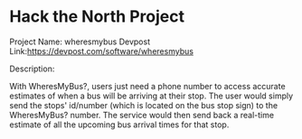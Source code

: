 # Hack the North Project

Project Name: wheresmybus
Devpost Link:https://devpost.com/software/wheresmybus

Description: 

With WheresMyBus?, users just need a phone number to access accurate estimates of when a bus will be arriving at their stop. 
The user would simply send the stops' id/number (which is located on the bus stop sign) to the WheresMyBus? number. 
The service would then send back a real-time estimate of all the upcoming bus arrival times for that stop.


